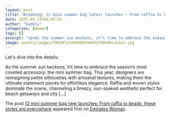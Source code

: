 ```yaml
---
layout: post
title: "Breaking: 12 mini summer bag latest launches - From raffia to beads, these styles are everywhere"
date: 2025-05-13T09:47:53
author: "badely"
categories: [Women]
tags: []
excerpt: "<p>As the summer sun beckons, it’s time to embrace the season’s most coveted accessory - the mini summer bag. This year, designers are reimagining peti"
image: assets/images/f88167a7e03865f4d432fd8a4bc3a1ec.jpg
---
```


Let's dive into the details: <p>As the summer sun beckons, it’s time to embrace the season’s most coveted accessory: the mini summer bag. This year, designers are reimagining petite silhouettes with artisanal textures, making them the ultimate statement pieces for effortless elegance. Raffia and woven styles dominate the scene, channeling a breezy, sun-soaked aesthetic perfect for beach getaways and city [&#8230;]</p>
<p>The post <a href="https://emirateswoman.com/12-summer-mini-bag-new-launches/" rel="nofollow">12 mini summer bag new launches: From raffia to beads, these styles are everywhere</a> appeared first on <a href="https://emirateswoman.com" rel="nofollow">Emirates Woman</a>.</p>

